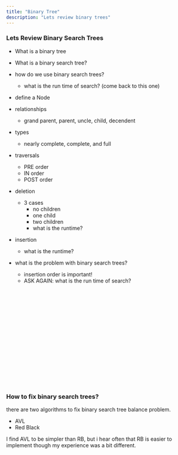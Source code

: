 ```yaml
---
title: "Binary Tree"
description: "Lets review binary trees"
---
```


### Lets Review Binary Search Trees
* What is a binary tree
* What is a binary search tree?
* how do we use binary search trees?
  * what is the run time of search? (come back to this one)

* define a Node<T>
* relationships
  * grand parent, parent, uncle, child, decendent
* types
  * nearly complete, complete, and full
* traversals
  * PRE order
  * IN order
  * POST order
* deletion
  * 3 cases
    * no children
    * one child
    * two children
    * what is the runtime?
* insertion
  * what is the runtime?
* what is the problem with binary search trees?
  * insertion order is important!
  * ASK AGAIN: what is the run time of search?

<br/>
<br/>
<br/>
<br/>
<br/>
<br/>
<br/>
<br/>
<br/>
<br/>
<br/>
<br/>
<br/>
<br/>
<br/>

### How to fix binary search trees?
there are two algorithms to fix binary search tree balance problem.

* AVL
* Red Black

I find AVL to be simpler than RB, but i hear often that RB is easier to
implement though my experience was a bit different.

<br/>
<br/>
<br/>
<br/>
<br/>
<br/>
<br/>
<br/>
<br/>
<br/>
<br/>
<br/>
<br/>
<br/>
<br/>


